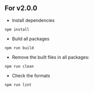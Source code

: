 ## For v2.0.0

* Install dependencies

```console
npm install
```

* Build all packages

```console
npm run build
```

* Remove the built files in all packages:

```console
npm run clean
```

* Check the formats

```console
npm run lint
```